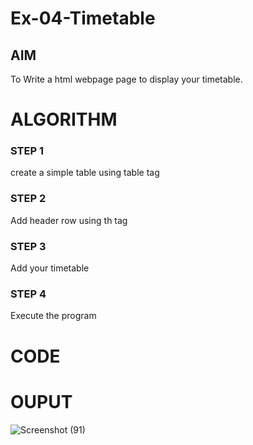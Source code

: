 # Ex-04-Timetable
## AIM
To Write a html webpage page to display your timetable.

# ALGORITHM
### STEP 1
create a simple table using table tag
### STEP 2
Add header row using th tag
### STEP 3
Add your timetable
### STEP 4
Execute the program

# CODE

# OUPUT
![Screenshot (91)](https://github.com/RahiniAchudhan/ODD2023-WT-Ex-03-Timetable/assets/145742838/7466293f-45f2-4450-878c-77c76e11b17d)
